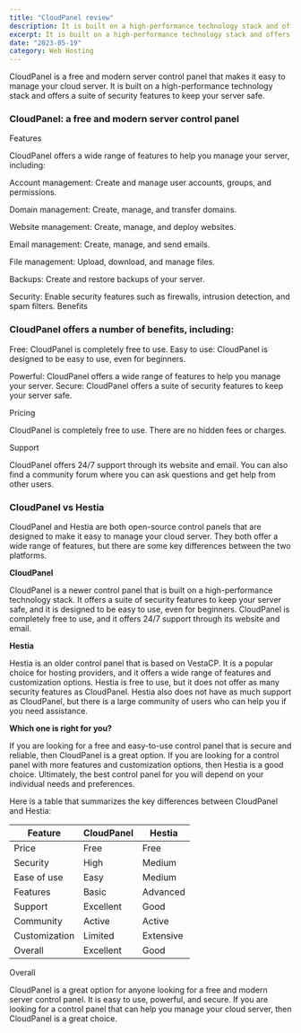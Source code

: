 ```yaml
---
title: "CloudPanel review"
description: It is built on a high-performance technology stack and offers a suite of security
excerpt: It is built on a high-performance technology stack and offers a suite of security
date: "2023-05-19"
category: Web Hosting
---
```


CloudPanel is a free and modern server control panel that makes it easy to manage your cloud server. It is built on a high-performance technology stack and offers a suite of security features to keep your server safe.

### CloudPanel: a free and modern server control panel

Features

CloudPanel offers a wide range of features to help you manage your server, including:

Account management: Create and manage user accounts, groups, and permissions.

Domain management: Create, manage, and transfer domains.

Website management: Create, manage, and deploy websites.

Email management: Create, manage, and send emails.

File management: Upload, download, and manage files.

Backups: Create and restore backups of your server.

Security: Enable security features such as firewalls, intrusion detection, and spam filters. Benefits

### CloudPanel offers a number of benefits, including:

Free: CloudPanel is completely free to use. Easy to use: CloudPanel is designed to be easy to use, even for beginners.

Powerful: CloudPanel offers a wide range of features to help you manage your server. Secure: CloudPanel offers a suite of security features to keep your server safe.

Pricing

CloudPanel is completely free to use. There are no hidden fees or charges.

Support

CloudPanel offers 24/7 support through its website and email. You can also find a community forum where you can ask questions and get help from other users.

### CloudPanel vs Hestia

CloudPanel and Hestia are both open-source control panels that are designed to make it easy to manage your cloud server. They both offer a wide range of features, but there are some key differences between the two platforms.

**CloudPanel**

CloudPanel is a newer control panel that is built on a high-performance technology stack. It offers a suite of security features to keep your server safe, and it is designed to be easy to use, even for beginners. CloudPanel is completely free to use, and it offers 24/7 support through its website and email.

**Hestia**

Hestia is an older control panel that is based on VestaCP. It is a popular choice for hosting providers, and it offers a wide range of features and customization options. Hestia is free to use, but it does not offer as many security features as CloudPanel. Hestia also does not have as much support as CloudPanel, but there is a large community of users who can help you if you need assistance.

**Which one is right for you?**

If you are looking for a free and easy-to-use control panel that is secure and reliable, then CloudPanel is a great option. If you are looking for a control panel with more features and customization options, then Hestia is a good choice. Ultimately, the best control panel for you will depend on your individual needs and preferences.

Here is a table that summarizes the key differences between CloudPanel and Hestia:

| Feature | CloudPanel | Hestia |
| --- | --- | --- |
| Price | Free | Free |
| Security | High | Medium |
| Ease of use | Easy | Medium |
| Features | Basic | Advanced |
| Support | Excellent | Good |
| Community | Active | Active |
| Customization | Limited | Extensive |
| Overall | Excellent | Good |

Overall

CloudPanel is a great option for anyone looking for a free and modern server control panel. It is easy to use, powerful, and secure. If you are looking for a control panel that can help you manage your cloud server, then CloudPanel is a great choice.
